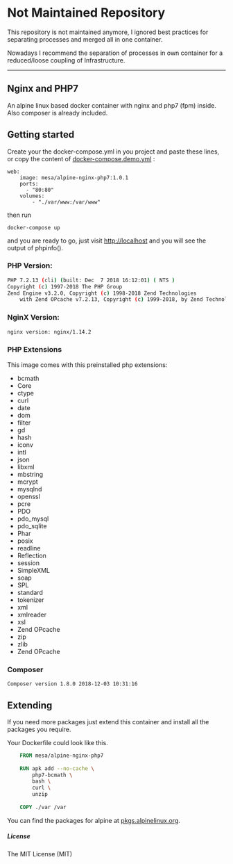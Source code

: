 # Not Maintained Repository

This repository is not maintained anymore, I ignored best practices for separating processes and merged all in one container. 

Nowadays I recommend the separation of processes in own container for a reduced/loose coupling of Infrastructure.

----

## Nginx and PHP7

An alpine linux based docker container with nginx and php7 (fpm) inside.
Also composer is already included.


## Getting started
Create your the docker-compose.yml in you project and paste these lines, or copy the content of [docker-compose.demo.yml](https://raw.githubusercontent.com/Mesa/alpine-nginx-php7/master/docker-compose.demo.yml) :
```
web:
    image: mesa/alpine-nginx-php7:1.0.1
    ports:
      - "80:80"
    volumes:
        - "./var/www:/var/www"
```

then run 

    docker-compose up

and you are ready to go, just visit [http://localhost](http://localhost) and you will see the output of phpinfo().


### PHP Version:

```bash
PHP 7.2.13 (cli) (built: Dec  7 2018 16:12:01) ( NTS )
Copyright (c) 1997-2018 The PHP Group
Zend Engine v3.2.0, Copyright (c) 1998-2018 Zend Technologies
    with Zend OPcache v7.2.13, Copyright (c) 1999-2018, by Zend Technologies

```

### NginX Version:
```bash
nginx version: nginx/1.14.2
```


### PHP Extensions

This image comes with this preinstalled php extensions:

* bcmath
* Core
* ctype
* curl
* date
* dom
* filter
* gd
* hash
* iconv
* intl
* json
* libxml
* mbstring
* mcrypt
* mysqlnd
* openssl
* pcre
* PDO
* pdo_mysql
* pdo_sqlite
* Phar
* posix
* readline
* Reflection
* session
* SimpleXML
* soap
* SPL
* standard
* tokenizer
* xml
* xmlreader
* xsl
* Zend OPcache
* zip
* zlib
* Zend OPcache

### Composer 

```
Composer version 1.8.0 2018-12-03 10:31:16
```

## Extending

If you need more packages just extend this container and install all the packages you require.

Your Dockerfile could look like this. 

```Dockerfile
    FROM mesa/alpine-nginx-php7
    
    RUN apk add --no-cache \
        php7-bcmath \
        bash \
        curl \
        unzip
        
    COPY ./var /var
```


You can find the packages for alpine at [pkgs.alpinelinux.org](https://pkgs.alpinelinux.org/packages?name=php7*&branch=&repo=&arch=&maintainer=).

##### License #####
The MIT License (MIT)